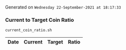 Generated on `Wednesday 22-September-2021 at 18:17:33`

### Current to Target Coin Ratio
`current_coin_ratio.sh`

Date|Current|Target|Ratio
---|---|---|---
